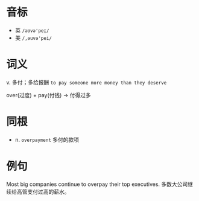 # 音标

- 英 `/əʊvə'peɪ/`
- 美 `/,əuvə'pei/`

# 词义

v. 多付；多给报酬
`to pay someone more money than they deserve`



over(过度) + pay(付钱) → 付得过多

# 同根

- n. `overpayment` 多付的款项

# 例句

Most big companies continue to overpay their top executives.
多数大公司继续给高管支付过高的薪水。


